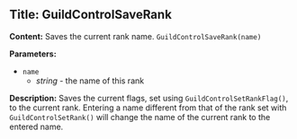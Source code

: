## Title: GuildControlSaveRank

**Content:**
Saves the current rank name.
`GuildControlSaveRank(name)`

**Parameters:**
- `name`
  - *string* - the name of this rank

**Description:**
Saves the current flags, set using `GuildControlSetRankFlag()`, to the current rank.
Entering a name different from that of the rank set with `GuildControlSetRank()` will change the name of the current rank to the entered name.